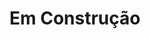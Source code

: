 # Em Construção
<explicacao de porque usar cheatsheet>
<conteudo>
<link de todos os cheatsheet disponivel para exportar em pdf>
